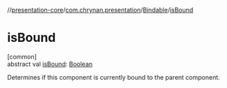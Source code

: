 //[presentation-core](../../../index.md)/[com.chrynan.presentation](../index.md)/[Bindable](index.md)/[isBound](is-bound.md)

# isBound

[common]\
abstract val [isBound](is-bound.md): [Boolean](https://kotlinlang.org/api/latest/jvm/stdlib/kotlin/-boolean/index.html)

Determines if this component is currently bound to the parent component.
